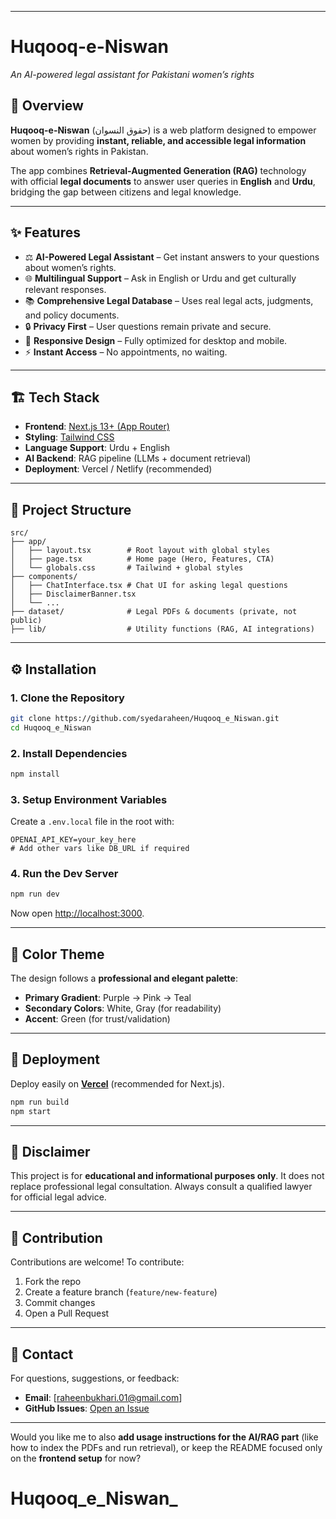
---

# Huqooq-e-Niswan

*An AI-powered legal assistant for Pakistani women’s rights*

## 📖 Overview

**Huqooq-e-Niswan** (حقوق النسوان) is a web platform designed to empower women by providing **instant, reliable, and accessible legal information** about women’s rights in Pakistan.

The app combines **Retrieval-Augmented Generation (RAG)** technology with official **legal documents** to answer user queries in **English** and **Urdu**, bridging the gap between citizens and legal knowledge.

---

## ✨ Features

* ⚖️ **AI-Powered Legal Assistant** – Get instant answers to your questions about women’s rights.
* 🌐 **Multilingual Support** – Ask in English or Urdu and get culturally relevant responses.
* 📚 **Comprehensive Legal Database** – Uses real legal acts, judgments, and policy documents.
* 🔒 **Privacy First** – User questions remain private and secure.
* 📱 **Responsive Design** – Fully optimized for desktop and mobile.
* ⚡ **Instant Access** – No appointments, no waiting.

---

## 🏗️ Tech Stack

* **Frontend**: [Next.js 13+ (App Router)](https://nextjs.org/)
* **Styling**: [Tailwind CSS](https://tailwindcss.com/)
* **Language Support**: Urdu + English
* **AI Backend**: RAG pipeline (LLMs + document retrieval)
* **Deployment**: Vercel / Netlify (recommended)

---

## 📂 Project Structure

```
src/
├── app/
│   ├── layout.tsx        # Root layout with global styles
│   ├── page.tsx          # Home page (Hero, Features, CTA)
│   └── globals.css       # Tailwind + global styles
├── components/
│   ├── ChatInterface.tsx # Chat UI for asking legal questions
│   ├── DisclaimerBanner.tsx
│   └── ...
├── dataset/              # Legal PDFs & documents (private, not public)
├── lib/                  # Utility functions (RAG, AI integrations)
```

---

## ⚙️ Installation

### 1. Clone the Repository

```bash
git clone https://github.com/syedaraheen/Huqooq_e_Niswan.git
cd Huqooq_e_Niswan
```

### 2. Install Dependencies

```bash
npm install
```

### 3. Setup Environment Variables

Create a `.env.local` file in the root with:

```
OPENAI_API_KEY=your_key_here
# Add other vars like DB_URL if required
```

### 4. Run the Dev Server

```bash
npm run dev
```

Now open [http://localhost:3000](http://localhost:3000).

---

## 🎨 Color Theme

The design follows a **professional and elegant palette**:

* **Primary Gradient**: Purple → Pink → Teal
* **Secondary Colors**: White, Gray (for readability)
* **Accent**: Green (for trust/validation)

---

## 🚀 Deployment

Deploy easily on **[Vercel](https://vercel.com/)** (recommended for Next.js).

```bash
npm run build
npm start
```

---

## 📜 Disclaimer

This project is for **educational and informational purposes only**.
It does not replace professional legal consultation. Always consult a qualified lawyer for official legal advice.

---

## 🙌 Contribution

Contributions are welcome! To contribute:

1. Fork the repo
2. Create a feature branch (`feature/new-feature`)
3. Commit changes
4. Open a Pull Request

---

## 📧 Contact

For questions, suggestions, or feedback:

* **Email**: \[[raheenbukhari.01@gmail.com](mailto:raheenbukhari.01@gmail.com)]
* **GitHub Issues**: [Open an Issue](https://github.com/syedaraheen/Huqooq_e_Niswan/issues)

---

Would you like me to also **add usage instructions for the AI/RAG part** (like how to index the PDFs and run retrieval), or keep the README focused only on the **frontend setup** for now?
# Huqooq_e_Niswan_

